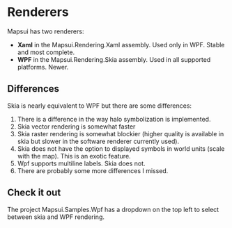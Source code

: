 # Renderers

Mapsui has two renderers:
- **Xaml** in the Mapsui.Rendering.Xaml assembly. Used only in WPF. Stable and most complete. 
- **WPF** in the Mapsui.Rendering.Skia assembly. Used in all supported platforms. Newer.

## Differences
Skia is nearly equivalent to WPF but there are some differences:
1. There is a difference in the way halo symbolization is implemented. 
1. Skia vector rendering is somewhat faster
1. Skia raster rendering is somewhat blockier (higher quality is available in skia but slower in the software renderer currently used). 
1. Skia does not have the option to displayed symbols in world units (scale with the map). This is an exotic feature.
1. Wpf supports multiline labels. Skia does not.
1. There are probably some more differences I missed.

## Check it out
The project Mapsui.Samples.Wpf has a dropdown on the top left to select between skia and WPF rendering.